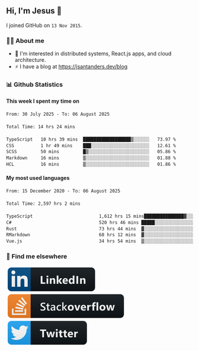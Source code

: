 ## Hi, I'm Jesus 👋

I joined GitHub on `13 Nov 2015`.

<!-- Talking about you -->

### 👨‍💻 About me

- 👦 I'm interested in distributed systems, React.js apps, and cloud architecture.
- ⚡️ I have a blog at <https://jsantanders.dev/blog>

### 📊 Github Statistics

#### This week I spent my time on

<!--START_SECTION:weekly-->

```txt
From: 30 July 2025 - To: 06 August 2025

Total Time: 14 hrs 24 mins

TypeScript   10 hrs 39 mins  ██████████████████▒░░░░░░   73.97 %
CSS          1 hr 49 mins    ███░░░░░░░░░░░░░░░░░░░░░░   12.61 %
SCSS         50 mins         █▒░░░░░░░░░░░░░░░░░░░░░░░   05.86 %
Markdown     16 mins         ▒░░░░░░░░░░░░░░░░░░░░░░░░   01.88 %
HCL          16 mins         ▒░░░░░░░░░░░░░░░░░░░░░░░░   01.86 %
```

<!--END_SECTION:weekly-->

#### My most used languages

<!--START_SECTION:alltime-->

```txt
From: 15 December 2020 - To: 06 August 2025

Total Time: 2,597 hrs 2 mins

TypeScript                         1,612 hrs 15 mins███████████████▓░░░░░░░░░   62.08 %
C#                                 520 hrs 46 mins █████░░░░░░░░░░░░░░░░░░░░   20.05 %
Rust                               73 hrs 44 mins  ▓░░░░░░░░░░░░░░░░░░░░░░░░   02.84 %
RMarkdown                          68 hrs 12 mins  ▓░░░░░░░░░░░░░░░░░░░░░░░░   02.63 %
Vue.js                             34 hrs 54 mins  ▒░░░░░░░░░░░░░░░░░░░░░░░░   01.34 %
```

<!--END_SECTION:alltime-->

### 📢 Find me elsewhere

<p>
  <a target="_blank" href="https://linkedin.com/in/jsantanders">
    <img src="https://github.com/jsantanders/jsantanders/blob/master/img/linkedin.svg" alt="LinkedIn" style="vertical-align:top; margin:4px">
  </a>
  
  <a target="_blank" href="https://stackoverflow.com/users/7318331/jesus-santander">
    <img src="https://github.com/jsantanders/jsantanders/blob/master/img/stackoverflow.svg" alt="StackOverflow" style="vertical-align:top; margin:4px">
  </a>
  
  <a target="_blank" href="http://twitter.com/jsantanders">
    <img src="https://github.com/jsantanders/jsantanders/blob/master/img/twitter.svg" alt="Twitter" style="vertical-align:top; margin:4px">
  </a>
</p>
